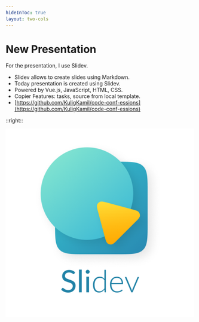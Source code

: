 ```yaml
---
hideInToc: true
layout: two-cols
---
```


# New Presentation
For the presentation, I use Slidev. 

<v-clicks>



* Slidev allows to create slides using Markdown.
* Today presentation is created using Slidev.
* Powered by Vue.js, JavaScript, HTML, CSS.
* Copier Features: tasks, source from local template.
* [https://github.com/KuligKamil/code-conf-essions](https://github.com/KuligKamil/code-conf-essions)

</v-clicks>

::right::

 ![Alt text](./assets/slidev.png)

<FooterLink text="https://sli.dev/" link="https://sli.dev/" />